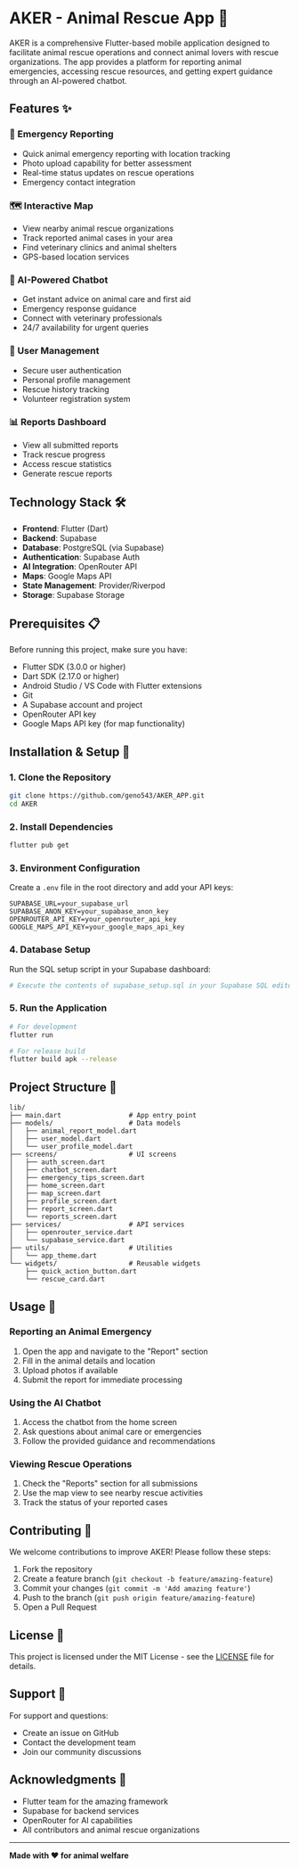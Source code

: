 # AKER - Animal Rescue App 🐾

AKER is a comprehensive Flutter-based mobile application designed to facilitate animal rescue operations and connect animal lovers with rescue organizations. The app provides a platform for reporting animal emergencies, accessing rescue resources, and getting expert guidance through an AI-powered chatbot.

## Features ✨

### 🚨 Emergency Reporting
- Quick animal emergency reporting with location tracking
- Photo upload capability for better assessment
- Real-time status updates on rescue operations
- Emergency contact integration

### 🗺️ Interactive Map
- View nearby animal rescue organizations
- Track reported animal cases in your area
- Find veterinary clinics and animal shelters
- GPS-based location services

### 🤖 AI-Powered Chatbot
- Get instant advice on animal care and first aid
- Emergency response guidance
- Connect with veterinary professionals
- 24/7 availability for urgent queries

### 📱 User Management
- Secure user authentication
- Personal profile management
- Rescue history tracking
- Volunteer registration system

### 📊 Reports Dashboard
- View all submitted reports
- Track rescue progress
- Access rescue statistics
- Generate rescue reports

## Technology Stack 🛠️

- **Frontend**: Flutter (Dart)
- **Backend**: Supabase
- **Database**: PostgreSQL (via Supabase)
- **Authentication**: Supabase Auth
- **AI Integration**: OpenRouter API
- **Maps**: Google Maps API
- **State Management**: Provider/Riverpod
- **Storage**: Supabase Storage

## Prerequisites 📋

Before running this project, make sure you have:

- Flutter SDK (3.0.0 or higher)
- Dart SDK (2.17.0 or higher)
- Android Studio / VS Code with Flutter extensions
- Git
- A Supabase account and project
- OpenRouter API key
- Google Maps API key (for map functionality)

## Installation & Setup 🚀

### 1. Clone the Repository
```bash
git clone https://github.com/geno543/AKER_APP.git
cd AKER
```

### 2. Install Dependencies
```bash
flutter pub get
```

### 3. Environment Configuration
Create a `.env` file in the root directory and add your API keys:
```env
SUPABASE_URL=your_supabase_url
SUPABASE_ANON_KEY=your_supabase_anon_key
OPENROUTER_API_KEY=your_openrouter_api_key
GOOGLE_MAPS_API_KEY=your_google_maps_api_key
```

### 4. Database Setup
Run the SQL setup script in your Supabase dashboard:
```bash
# Execute the contents of supabase_setup.sql in your Supabase SQL editor
```

### 5. Run the Application
```bash
# For development
flutter run

# For release build
flutter build apk --release
```

## Project Structure 📁

```
lib/
├── main.dart                 # App entry point
├── models/                   # Data models
│   ├── animal_report_model.dart
│   ├── user_model.dart
│   └── user_profile_model.dart
├── screens/                  # UI screens
│   ├── auth_screen.dart
│   ├── chatbot_screen.dart
│   ├── emergency_tips_screen.dart
│   ├── home_screen.dart
│   ├── map_screen.dart
│   ├── profile_screen.dart
│   ├── report_screen.dart
│   └── reports_screen.dart
├── services/                 # API services
│   ├── openrouter_service.dart
│   └── supabase_service.dart
├── utils/                    # Utilities
│   └── app_theme.dart
└── widgets/                  # Reusable widgets
    ├── quick_action_button.dart
    └── rescue_card.dart
```

## Usage 📖

### Reporting an Animal Emergency
1. Open the app and navigate to the "Report" section
2. Fill in the animal details and location
3. Upload photos if available
4. Submit the report for immediate processing

### Using the AI Chatbot
1. Access the chatbot from the home screen
2. Ask questions about animal care or emergencies
3. Follow the provided guidance and recommendations

### Viewing Rescue Operations
1. Check the "Reports" section for all submissions
2. Use the map view to see nearby rescue activities
3. Track the status of your reported cases

## Contributing 🤝

We welcome contributions to improve AKER! Please follow these steps:

1. Fork the repository
2. Create a feature branch (`git checkout -b feature/amazing-feature`)
3. Commit your changes (`git commit -m 'Add amazing feature'`)
4. Push to the branch (`git push origin feature/amazing-feature`)
5. Open a Pull Request

## License 📄

This project is licensed under the MIT License - see the [LICENSE](LICENSE) file for details.

## Support 💬

For support and questions:
- Create an issue on GitHub
- Contact the development team
- Join our community discussions

## Acknowledgments 🙏

- Flutter team for the amazing framework
- Supabase for backend services
- OpenRouter for AI capabilities
- All contributors and animal rescue organizations

---

**Made with ❤️ for animal welfare**

